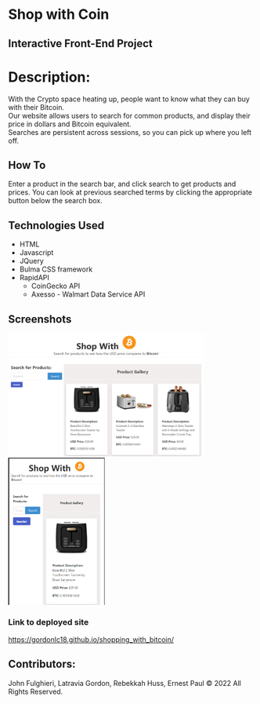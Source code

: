 # Shop with Coin

## Interactive Front-End Project

# Description:

With the Crypto space heating up, people want to know what they can buy with their Bitcoin.  
Our website allows users to search for common products, and display their price in dollars and Bitcoin equivalent.  
Searches are persistent across sessions, so you can pick up where you left off.

## How To

Enter a product in the search bar, and click search to get products and prices.
You can look at previous searched terms by clicking the appropriate button below the search box.

## Technologies Used

- HTML
- Javascript
- JQuery
- Bulma CSS framework
- RapidAPI
  - CoinGecko API
  - Axesso - Walmart Data Service API

## Screenshots

<img src="./assets/img/Screenshot2-desktop.PNG" alt="desktop deployment" style="max-width: 400px;">
<img src="./assets/img/Screenshot1-mobile.PNG" alt="mobile deployment" style="max-width: 200px; max-height: 300px">

### Link to deployed site

https://gordonlc18.github.io/shopping_with_bitcoin/

## Contributors:

John Fulghieri, Latravia Gordon, Rebekkah Huss, Ernest Paul © 2022 All Rights Reserved.
